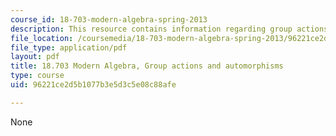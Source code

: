 ```yaml
---
course_id: 18-703-modern-algebra-spring-2013
description: This resource contains information regarding group actions and automorphisms.
file_location: /coursemedia/18-703-modern-algebra-spring-2013/96221ce2d5b1077b3e5d3c5e08c88afe_MIT18_703S13_pra_l_23.pdf
file_type: application/pdf
layout: pdf
title: 18.703 Modern Algebra, Group actions and automorphisms
type: course
uid: 96221ce2d5b1077b3e5d3c5e08c88afe

---
```

None